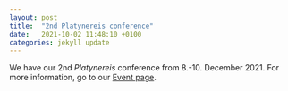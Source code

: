 ```yaml
---
layout: post
title:  "2nd Platynereis conference"
date:   2021-10-02 11:48:10 +0100
categories: jekyll update
---
```


We have our 2nd *Platynereis* conference from 8.-10. December 2021. For more information, go to our [Event page](https://platynereis.com/events/).
